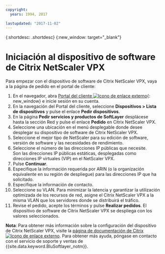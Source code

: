 ```yaml
---
copyright:
  years: 1994, 2017
  
lastupdated: "2017-11-02"
---
```


{:shortdesc: .shortdesc}
{:new_window: target="_blank"}

# Iniciación al dispositivo de software de Citrix NetScaler VPX

Para empezar con el dispositivo de software de Citrix NetScaler VPX, vaya a la página de pedido en el portal de cliente:

1. En el navegador, abra [Portal del cliente ![Icono de enlace externo](../../icons/launch-glyph.svg "Icono de enlace externo")](https://control.softlayer.com/){: new_window} e inicie sesión en su cuenta. 
2. En la navegación del Portal del cliente, seleccione **Dispositivos > Lista de dispositivos** y pulse el enlace **Pedir dispositivos**. 
3. En la página **Pedir servicios y productos de SoftLayer** desplácese hasta la sección Red y pulse el enlace **Pedido** en Citrix NetScaler VPX.
4. Seleccione una ubicación en el menú desplegable donde desee desplegar su dispositivo de software de Citrix NetScaler VPX.  
5. Seleccione el mejor tipo de NetScaler para su edición de software, versión de software y las necesidades de rendimiento. 
6. Seleccione el número de las direcciones IP públicas que necesite.  
	Son las direcciones IP públicas estáticas, desplegadas como direcciones IP virtuales (VIP) en el NetScaler VPX.
7. Pulse **Continuar**.
8. Especifique la información requerida por ARIN (o la organización equivalente en su región de despliegue) para las direcciones IP que ha solicitado.
9. Especifique la información de contacto. 
10. Seleccione su VLAN.
	Para minimizar la latencia y garantizar la utilización optimizada de los recursos de red, asigne el Citrix NetScaler VPX a la misma VLAN que los servidores donde se distribuirá el tráfico. 
11. Revise el pedido, acepte los términos y pulse **Realizar pedidos**. El dispositivo de software de Citrix NetScaler VPX se despliega con los valores seleccionados. 

**Nota**: Para obtener más información sobre la configuración del dispositivo de Citrix NetScaler VPX, visite la [página de documentación de Citrix ![Icono de enlace externo](../../icons/launch-glyph.svg "Icono de enlace externo")](https://docs.citrix.com/en-us/netscaler.html). Para obtener más ayuda, póngase en contacto con el servicio de soporte y ventas de {{site.data.keyword.BluSoftlayer_notm}}.
